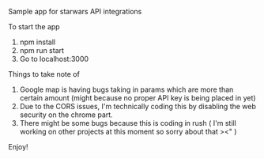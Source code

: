 Sample app for starwars API integrations

To start the app

1. npm install
2. npm run start
3. Go to localhost:3000

Things to take note of
1. Google map is having bugs taking in params which are more than certain amount (might because no proper API key is being placed in yet)
2. Due to the CORS issues, I'm technically coding this by disabling the web security on the chrome part.
3. There might be some bugs because this is coding in rush ( I'm still working on other projects at this moment so sorry about that ><" )

Enjoy!